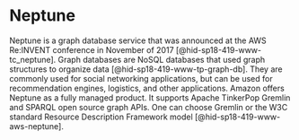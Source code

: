 Neptune
=======

Neptune is a graph database service that was announced at the AWS
Re:INVENT conference in November of 2017 [@hid-sp18-419-www-tc_neptune].
Graph databases are NoSQL databases that used graph structures to
organize data [@hid-sp18-419-www-tp-graph-db]. They are commonly used
for social networking applications, but can be used for recommendation
engines, logistics, and other applications. Amazon offers Neptune as a
fully managed product. It supports Apache TinkerPop Gremlin and SPARQL
open source graph APIs. One can choose Gremlin or the W3C standard
Resource Description Framework model [@hid-sp18-419-www-aws-neptune].
